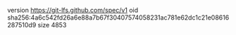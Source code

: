 version https://git-lfs.github.com/spec/v1
oid sha256:4a6c542fd26a6e88a7b67f30407574058231ac781e62dc1c21e08616287510d9
size 4853
